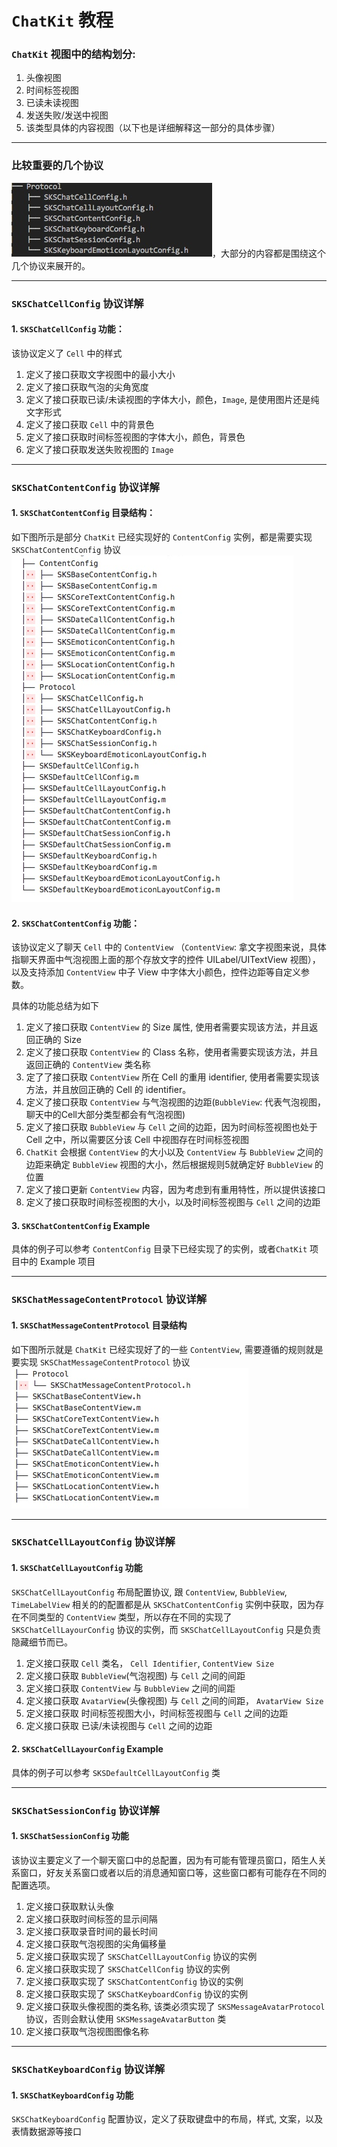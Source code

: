 # `ChatKit` 教程

### `ChatKit` 视图中的结构划分:
1. 头像视图
1. 时间标签视图
1. 已读未读视图
1. 发送失败/发送中视图
1. 该类型具体的内容视图（以下也是详细解释这一部分的具体步骤）

---
### 比较重要的几个协议
![IMAGE](resources/11912FC1126BF6079ABF5EE85EB9F34D.jpg)，大部分的内容都是围绕这个几个协议来展开的。



---
### `SKSChatCellConfig` 协议详解

#### 1. `SKSChatCellConfig` 功能：
该协议定义了 `Cell` 中的样式
1. 定义了接口获取文字视图中的最小大小
2. 定义了接口获取气泡的尖角宽度
3. 定义了接口获取已读/未读视图的字体大小，颜色，`Image`, 是使用图片还是纯文字形式
4. 定义了接口获取 `Cell` 中的背景色
5. 定义了接口获取时间标签视图的字体大小，颜色，背景色
6. 定义了接口获取发送失败视图的 `Image`

---
### `SKSChatContentConfig` 协议详解

#### 1. `SKSChatContentConfig` 目录结构：

如下图所示是部分 `ChatKit` 已经实现好的 `ContentConfig` 实例，都是需要实现 `SKSChatContentConfig` 协议
  ![IMAGE](resources/D4AD5FA6DFCB2EAD687098CA30219E99.jpg)
  
#### 2. `SKSChatContentConfig` 功能：
该协议定义了聊天 `Cell` 中的 `ContentView` （`ContentView`: 拿文字视图来说，具体指聊天界面中气泡视图上面的那个存放文字的控件 UILabel/UITextView 视图），以及支持添加 `ContentView` 中子 View 中字体大小颜色，控件边距等自定义参数。

具体的功能总结为如下
1. 定义了接口获取 `ContentView` 的 Size 属性, 使用者需要实现该方法，并且返回正确的 Size
2. 定义了接口获取 `ContentView` 的 Class 名称，使用者需要实现该方法，并且返回正确的 `ContentView` 类名称
3. 定了了接口获取 `ContentView` 所在 Cell 的重用 identifier, 使用者需要实现该方法，并且放回正确的 Cell 的 identifier。
4. 定义了接口获取 `ContentView` 与气泡视图的边距(`BubbleView`: 代表气泡视图，聊天中的Cell大部分类型都会有气泡视图)
5. 定义了接口获取 `BubbleView` 与 `Cell` 之间的边距，因为时间标签视图也处于 Cell 之中，所以需要区分该 Cell 中视图存在时间标签视图
6. `ChatKit` 会根据 `ContentView` 的大小以及 `ContentView` 与 `BubbleView` 之间的边距来确定 `BubbleView` 视图的大小，然后根据规则5就确定好 `BubbleView` 的位置
7. 定义了接口更新 `ContentView` 内容，因为考虑到有重用特性，所以提供该接口
8. 定义了接口获取时间标签视图的大小，以及时间标签视图与 `Cell` 之间的边距

#### 3. `SKSChatContentConfig` Example
具体的例子可以参考 `ContentConfig` 目录下已经实现了的实例，或者`ChatKit` 项目中的 Example 项目


---
### `SKSChatMessageContentProtocol` 协议详解

#### 1. `SKSChatMessageContentProtocol` 目录结构
如下图所示就是 `ChatKit` 已经实现好了的一些 `ContentView`, 需要遵循的规则就是要实现 `SKSChatMessageContentProtocol` 协议
![IMAGE](resources/DC333D7452F0ABC68E244675EB360883.jpg)


---
### `SKSChatCellLayoutConfig` 协议详解

#### 1. `SKSChatCellLayoutConfig` 功能
`SKSChatCellLayoutConfig` 布局配置协议, 跟 `ContentView`, `BubbleView`, `TimeLabelView` 相关的的配置都是从 `SKSChatContentConfig` 实例中获取，因为存在不同类型的 `ContentView` 类型，所以存在不同的实现了 `SKSChatCellLayourConfig` 协议的实例，而 `SKSChatCellLayoutConfig` 只是负责隐藏细节而已。
1. 定义接口获取 `Cell` 类名， `Cell Identifier`, `ContentView Size`
2. 定义接口获取 `BubbleView`(气泡视图) 与 `Cell` 之间的间距
3. 定义接口获取 `ContentView` 与 `BubbleView` 之间的间距
4. 定义接口获取 `AvatarView`(头像视图) 与 `Cell` 之间的间距， `AvatarView Size`
5. 定义接口获取 时间标签视图大小，时间标签视图与 `Cell` 之间的边距
6. 定义接口获取 已读/未读视图与 `Cell` 之间的边距

#### 2. `SKSChatCellLayourConfig` Example
具体的例子可以参考 `SKSDefaultCellLayoutConfig` 类


---
### `SKSChatSessionConfig` 协议详解

#### 1. `SKSChatSessionConfig` 功能
该协议主要定义了一个聊天窗口中的总配置，因为有可能有管理员窗口，陌生人关系窗口，好友关系窗口或者以后的消息通知窗口等，这些窗口都有可能存在不同的配置选项。

1. 定义接口获取默认头像
2. 定义接口获取时间标签的显示间隔
3. 定义接口获取录音时间的最长时间
4. 定义接口获取气泡视图的尖角偏移量
5. 定义接口获取实现了 `SKSChatCellLayoutConfig` 协议的实例
6. 定义接口获取实现了 `SKSChatCellConfig` 协议的实例
7. 定义接口获取实现了 `SKSChatContentConfig` 协议的实例
8. 定义接口获取实现了 `SKSChatKeyboardConfig` 协议的实例
9. 定义接口获取头像视图的类名称, 该类必须实现了 `SKSMessageAvatarProtocol` 协议，否则会默认使用 `SKSMessageAvatarButton` 类
10. 定义接口获取气泡视图图像名称

---
### `SKSChatKeyboardConfig` 协议详解

#### 1. `SKSChatKeyboardConfig` 功能
`SKSChatKeyboardConfig` 配置协议，定义了获取键盘中的布局，样式, 文案，以及表情数据源等接口
